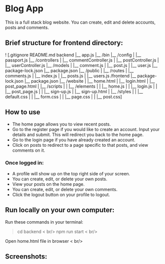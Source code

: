# Blog App
This is a full stack blog website. You can create, edit and delete accounts, posts and comments. 

## Brief structure for frontend directory:

! [.gitignore
README.md
backend
   |__ app.js
   |__ /bin
   |__ /config
   |   |__ passport.js
   |__ /controllers
   |   |__ commentController.js
   |   |__ postController.js
   |   |__ userController.js
   |__ /models
   |   |__ comment.js
   |   |__ post.js
   |   |__ user.js
   |__ package-lock.json
   |__ package.json
   |__ /public
   |
   |__ /routes
   |   |__ comments.js
   |   |__ index.js
   |   |__ posts.js
   |   |__ users.js
/frontend
   |__ package-lock.json
   |__ package.json
   |__ /website
   |   |__ home.html
   |   |__ login.html
   |   |__ post_page.html
   |   |__ /scripts
   |   |   |__ /elements
   |   |   |__ home.js
   |   |   |__ login.js
   |   |   |__ post_page.js
   |   |   |__ sign-up.js
   |   |__ sign-up.html
   |   |__ /styles
   |   |   |__ default.css
   |   |   |__ form.css
   |   |   |__ page.css
   |   |   |__ post.css]

## How to use
- The home page allows you to view recent posts.
- Go to the register page if you would like to create an account. Input your details and submit. This will redirect you back to the home page.
- Go to the login page if you have already created an account.
- Click on posts to redirect to a page specific to that posts, and view comments on it.

### Once logged in:
- A profile will show up on the top right side of your screen.
- You can create, edit, or delete your own posts.
- View your posts on the home page.
- You can create, edit, or delete your own comments.
- Click the logout button on your profile to logout.

## Run locally on your own computer:

Run these commands in your terminal:
> cd backend < br/>
> npm run start < br/>

Open home.html file in browser < br/>

## Screenshots:


